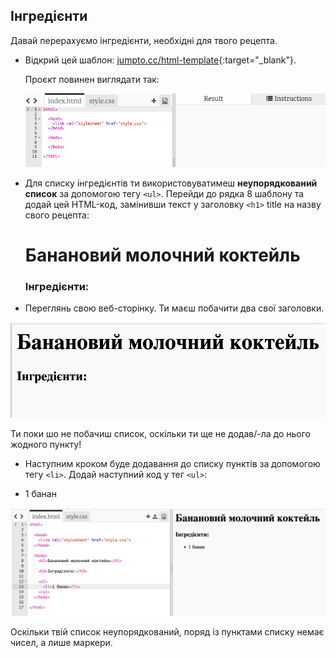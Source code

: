 ## Інгредієнти

Давай перерахуємо інгредієнти, необхідні для твого рецепта.

+ Відкрий цей шаблон: [jumpto.cc/html-template](http://jumpto.cc/html-template){:target="_blank"}.
    
    Проєкт повинен виглядати так:
    
    ![знімок екрана](images/recipe-starter.png)

+ Для списку інгредієнтів ти використовуватимеш **неупорядкований список** за допомогою тегу `<ul>`. Перейди до рядка 8 шаблону та додай цей HTML-код, замінивши текст у заголовку `<h1>` title на назву свого рецепта:

    <h1>Банановий молочний коктейль</h1>
    <h3>Інгредієнти:</h3>
    <ul>
    </ul>
    

+ Переглянь свою веб-сторінку. Ти маєш побачити два свої заголовки.

![знімок екрана](images/recipe-headings.png)

Ти поки шо не побачиш список, оскільки ти ще не додав/-ла до нього жодного пункту!

+ Наступним кроком буде додавання до списку пунктів за допомогою тегу `<li>`. Додай наступний код у тег `<ul>`:

    <li>1 банан</li>
    

![знімок екрана](images/recipe-ul.png)

Оскільки твій список неупорядкований, поряд із пунктами списку немає чисел, а лише маркери.
